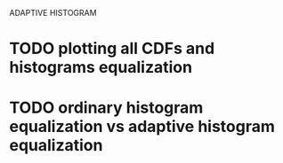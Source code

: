 ADAPTIVE HISTOGRAM 
# TODO plotting all CDFs and histograms equalization
# TODO ordinary histogram equalization vs adaptive histogram equalization